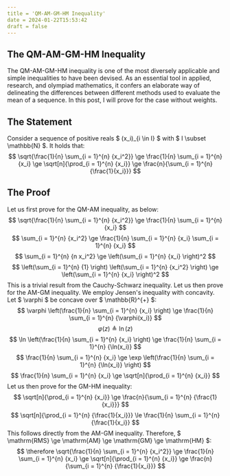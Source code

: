 ```yaml
---
title = 'QM-AM-GM-HM Inequality'
date = 2024-01-22T15:53:42
draft = false
---
```


## The QM-AM-GM-HM Inequality
The QM-AM-GM-HM inequality is one of the most diversely applicable and simple inequalities to have been devised. As an essential tool in applied, research, and olympiad mathematics, it confers an elaborate way of delineating the differences between different methods used to evaluate the mean of a sequence. In this post, I will prove for the case without weights.

## The Statement
Consider a sequence of positive reals $ (x_i)_{i \in I} $ with $ I \subset \mathbb{N} $. It holds that:
$$ \sqrt{\frac{1}{n} \sum_{i = 1}^{n} {x_i^2}} \ge \frac{1}{n} \sum_{i = 1}^{n} {x_i} \ge \sqrt[n]{\prod_{i = 1}^{n} {x_i}} \ge \frac{n}{\sum_{i = 1}^{n} {\frac{1}{x_i}}} $$

## The Proof
Let us first prove for the QM-AM inequality, as below:
$$ \sqrt{\frac{1}{n} \sum_{i = 1}^{n} {x_i^2}} \ge \frac{1}{n} \sum_{i = 1}^{n} {x_i} $$
$$ \sum_{i = 1}^{n} {x_i^2} \ge \frac{1}{n} \sum_{i = 1}^{n} {x_i} \sum_{i = 1}^{n} {x_i} $$
$$ \sum_{i = 1}^{n} {n x_i^2} \ge \left(\sum_{i = 1}^{n} {x_i} \right)^2 $$
$$ \left(\sum_{i = 1}^{n} {1} \right) \left(\sum_{i = 1}^{n} {x_i^2} \right) \ge \left(\sum_{i = 1}^{n} {x_i} \right)^2 $$
This is a trivial result from the Cauchy-Schwarz inequality.
Let us then prove for the AM-GM inequality. We employ Jensen's inequality with concavity. Let $ \varphi $ be concave over $ \mathbb{R}^{+} $:
$$ \varphi \left(\frac{1}{n} \sum_{i = 1}^{n} {x_i} \right) \ge \frac{1}{n} \sum_{i = 1}^{n} {\varphi(x_i)} $$
$$ \varphi(z) \triangleq \ln(z) $$
$$ \ln \left(\frac{1}{n} \sum_{i = 1}^{n} {x_i} \right) \ge \frac{1}{n} \sum_{i = 1}^{n} {\ln(x_i)} $$
$$ \frac{1}{n} \sum_{i = 1}^{n} {x_i} \ge \exp \left(\frac{1}{n} \sum_{i = 1}^{n} {\ln(x_i)} \right) $$
$$ \frac{1}{n} \sum_{i = 1}^{n} {x_i} \ge \sqrt[n]{\prod_{i = 1}^{n} {x_i}} $$
Let us then prove for the GM-HM inequality:
$$ \sqrt[n]{\prod_{i = 1}^{n} {x_i}} \ge \frac{n}{\sum_{i = 1}^{n} {\frac{1}{x_i}}} $$
$$ \sqrt[n]{\prod_{i = 1}^{n} {\frac{1}{x_i}}} \le \frac{1}{n} \sum_{i = 1}^{n} {\frac{1}{x_i}} $$
This follows directly from the AM-GM inequality. Therefore, $ \mathrm{RMS} \ge \mathrm{AM} \ge \mathrm{GM} \ge \mathrm{HM} $:
$$ \therefore \sqrt{\frac{1}{n} \sum_{i = 1}^{n} {x_i^2}} \ge \frac{1}{n} \sum_{i = 1}^{n} {x_i} \ge \sqrt[n]{\prod_{i = 1}^{n} {x_i}} \ge \frac{n}{\sum_{i = 1}^{n} {\frac{1}{x_i}}} $$